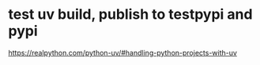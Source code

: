 # test uv build, publish to testpypi and pypi
https://realpython.com/python-uv/#handling-python-projects-with-uv
